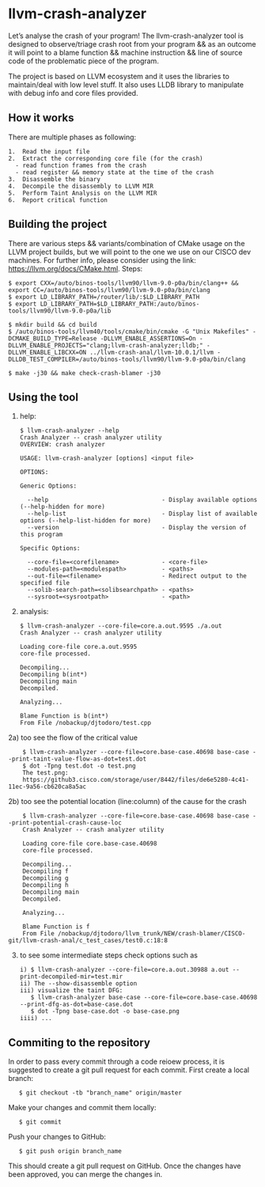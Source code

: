 # llvm-crash-analyzer

Let’s analyse the crash of your program!
The llvm-crash-analyzer tool is designed to observe/triage crash root from your program && as an outcome it will point to a blame function && machine instruction && line of source code of the problematic piece of the program.

The project is based on LLVM ecosystem and it uses the libraries to maintain/deal with low level stuff. It also uses LLDB library to manipulate with debug info and core files provided.


## How it works

There are multiple phases as following:

    1.	Read the input file
    2.	Extract the corresponding core file (for the crash)
      - read function frames from the crash
      - read register && memory state at the time of the crash
    3.	Disassemble the binary
    4.	Decompile the disassembly to LLVM MIR
    5.	Perform Taint Analysis on the LLVM MIR
    6.	Report critical function


## Building the project

There are various steps && variants/combination of CMake usage on the LLVM project builds, but we will point to the one we use on our CISCO dev machines. For further info, please consider using the link: https://llvm.org/docs/CMake.html.
Steps:

    $ export CXX=/auto/binos-tools/llvm90/llvm-9.0-p0a/bin/clang++ && export CC=/auto/binos-tools/llvm90/llvm-9.0-p0a/bin/clang
    $ export LD_LIBRARY_PATH=/router/lib/:$LD_LIBRARY_PATH
    $ export LD_LIBRARY_PATH=$LD_LIBRARY_PATH:/auto/binos-tools/llvm90/llvm-9.0-p0a/lib

    $ mkdir build && cd build
    $ /auto/binos-tools/llvm40/tools/cmake/bin/cmake -G "Unix Makefiles" -DCMAKE_BUILD_TYPE=Release -DLLVM_ENABLE_ASSERTIONS=On -DLLVM_ENABLE_PROJECTS="clang;llvm-crash-analyzer;lldb;" -DLLVM_ENABLE_LIBCXX=ON ../llvm-crash-anal/llvm-10.0.1/llvm -DLLDB_TEST_COMPILER=/auto/binos-tools/llvm90/llvm-9.0-p0a/bin/clang 

    $ make -j30 && make check-crash-blamer -j30

## Using the tool

1) help:

       $ llvm-crash-analyzer --help
       Crash Analyzer -- crash analyzer utility
       OVERVIEW: crash analyzer

       USAGE: llvm-crash-analyzer [options] <input file>

       OPTIONS:

       Generic Options:

         --help                                - Display available options (--help-hidden for more)
         --help-list                           - Display list of available options (--help-list-hidden for more)
         --version                             - Display the version of this program

       Specific Options:

         --core-file=<corefilename>            - <core-file>
         --modules-path=<modulespath>          - <paths>
         --out-file=<filename>                 - Redirect output to the specified file
         --solib-search-path=<solibsearchpath> - <paths>
         --sysroot=<sysrootpath>               - <path>
  
 2) analysis:
 
        $ llvm-crash-analyzer --core-file=core.a.out.9595 ./a.out
        Crash Analyzer -- crash analyzer utility

        Loading core-file core.a.out.9595
        core-file processed.

        Decompiling...
        Decompiling b(int*)
        Decompiling main
        Decompiled.

        Analyzing...

        Blame Function is b(int*)
        From File /nobackup/djtodoro/test.cpp
2a) too see the flow of the critical value

        $ llvm-crash-analyzer --core-file=core.base-case.40698 base-case --print-taint-value-flow-as-dot=test.dot
        $ dot -Tpng test.dot -o test.png
        The test.png:
        https://github3.cisco.com/storage/user/8442/files/de6e5280-4c41-11ec-9a56-cb620ca8a5ac


2b) too see the potential location (line:column) of the cause for the crash

        $ llvm-crash-analyzer --core-file=core.base-case.40698 base-case --print-potential-crash-cause-loc
        Crash Analyzer -- crash analyzer utility
        
        Loading core-file core.base-case.40698
        core-file processed.
        
        Decompiling...
        Decompiling f
        Decompiling g
        Decompiling h
        Decompiling main
        Decompiled.

        Analyzing...

        Blame Function is f
        From File /nobackup/djtodoro/llvm_trunk/NEW/crash-blamer/CISCO-git/llvm-crash-anal/c_test_cases/test0.c:18:8


3) to see some intermediate steps check options such as
   
       i) $ llvm-crash-analyzer --core-file=core.a.out.30988 a.out --print-decompiled-mir=test.mir
       ii) The --show-disassemble option
       iii) visualize the taint DFG:
          $ llvm-crash-analyzer base-case --core-file=core.base-case.40698 --print-dfg-as-dot=base-case.dot
          $ dot -Tpng base-case.dot -o base-case.png
       iiii) ...

## Commiting to the repository
In order to pass every commit through a code reioew process, it is suggested to create a git pull request for each commit. First create a local branch:

       $ git checkout -tb "branch_name" origin/master

Make your changes and commit them locally:

       $ git commit

Push your changes to GitHub:

       $ git push origin branch_name 

This should create a git pull request on GitHub. Once the changes have been approved, you can merge the changes in.
